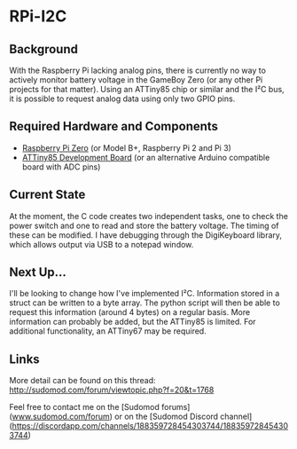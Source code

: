 # RPi-I2C

Background
----------
With the Raspberry Pi lacking analog pins, there is currently no way to actively monitor battery voltage in the GameBoy Zero (or any other Pi projects for that matter). Using an ATTiny85 chip or similar and the I²C bus, it is possible to request analog data using only two GPIO pins.

Required Hardware and Components
--------------------------------
- [Raspberry Pi Zero](https://www.raspberrypi.org/products/pi-zero/) (or Model B+, Raspberry Pi 2 and Pi 3)
- [ATTiny85 Development Board](http://digistump.com/products/1) (or an alternative Arduino compatible board with ADC pins)

Current State
-------------
At the moment, the C code creates two independent tasks, one to check the power switch and one to read and store the battery voltage. The timing of these can be modified. I have debugging through the DigiKeyboard library, which allows output via USB to a notepad window.

Next Up...
-------------
I'll be looking to change how I've implemented I²C. Information stored in a struct can be written to a byte array. The python script will then be able to request this information (around 4 bytes) on a regular basis. More information can probably be added, but the ATTiny85 is limited. For additional functionality, an ATTiny67 may be required.

Links
-----
More detail can be found on this thread:
http://sudomod.com/forum/viewtopic.php?f=20&t=1768

Feel free to contact me on the [Sudomod forums] (www.sudomod.com/forum) or on the [Sudomod Discord channel] (https://discordapp.com/channels/188359728454303744/188359728454303744)
